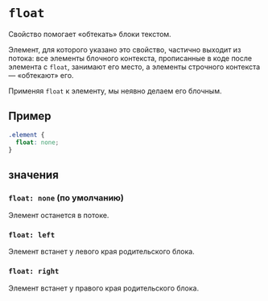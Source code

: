 # `float`

Свойство помогает «обтекать» блоки текстом.

Элемент, для которого указано это свойство, частично выходит из потока: все элементы блочного контекста, прописанные в коде после элемента с `float`, занимают его место, а элементы строчного контекста — «обтекают» его.

Применяя `float` к элементу, мы неявно делаем его блочным.

## Пример

```css
.element {
  float: none;
}
```

## значения

### `float: none` (по умолчанию)

Элемент останется в потоке.

### `float: left`

Элемент встанет у левого края родительского блока.

### `float: right`

Элемент встанет у правого края родительского блока.
